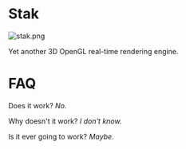 # Stak

![stak.png](http://i.imgur.com/A4VIDYu.png)

Yet another 3D OpenGL real-time rendering engine. 

# FAQ

Does it work? *No.*

Why doesn't it work? *I don't know.*

Is it ever going to work? *Maybe.*
